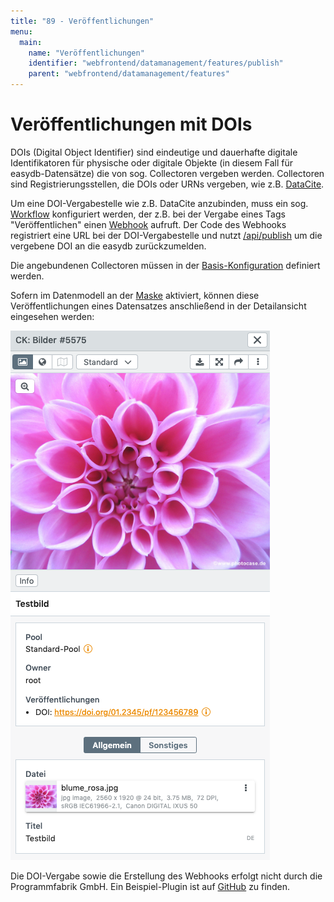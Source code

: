 ```yaml
---
title: "89 - Veröffentlichungen"
menu:
  main:
    name: "Veröffentlichungen"
    identifier: "webfrontend/datamanagement/features/publish"
    parent: "webfrontend/datamanagement/features"
---
```

# Veröffentlichungen mit DOIs

DOIs (Digital Object Identifier) sind eindeutige und dauerhafte digitale Identifikatoren für physische oder digitale Objekte (in diesem Fall für easydb-Datensätze) die von sog. Collectoren vergeben werden. Collectoren sind Registrierungsstellen, die DOIs oder URNs vergeben, wie z.B. [DataCite](https://doi.datacite.org/). 

Um eine DOI-Vergabestelle wie z.B. DataCite anzubinden, muss ein sog. [Workflow](../../../rightsmanagement/tags) konfiguriert werden, der z.B. bei der Vergabe eines Tags "Veröffentlichen" einen [Webhook](../../../../../en/technical/plugins/webhooks/webhook) aufruft. Der Code des Webhooks registriert eine URL bei der DOI-Vergabestelle und nutzt [/api/publish](../../../../../en/technical/api/publish) um die vergebene DOI an die easydb zurückzumelden.

Die angebundenen Collectoren müssen in der [Basis-Konfiguration](../../../administration/base-config/export) definiert werden.

Sofern im Datenmodell an der [Maske](../../../administration/datamodel/mask) aktiviert, können diese Veröffentlichungen eines Datensatzes anschließend in der Detailansicht eingesehen werden:

![publish_detail](publish_detail.png)

Die DOI-Vergabe sowie die Erstellung des Webhooks erfolgt nicht durch die Programmfabrik GmbH. Ein Beispiel-Plugin ist auf [GitHub](https://github.com/programmfabrik/easydb-publish-datacite) zu finden.